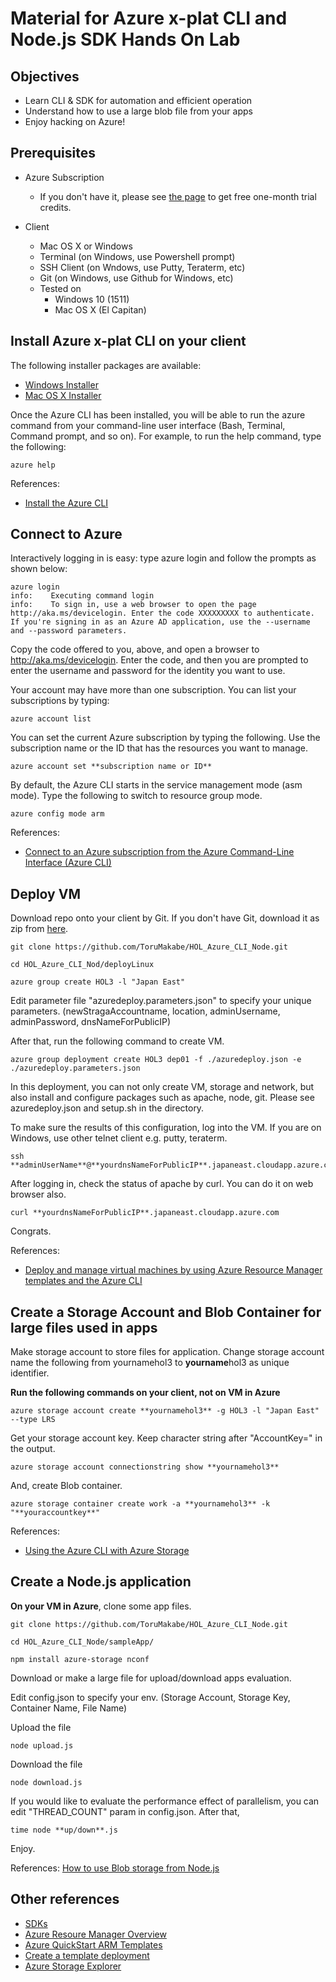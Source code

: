 # Material for Azure x-plat CLI and Node.js SDK Hands On Lab

## Objectives
* Learn CLI & SDK for automation and efficient operation
* Understand how to use a large blob file from your apps
* Enjoy hacking on Azure!

## Prerequisites

* Azure Subscription
    * If you don't have it, please see [the page](https://azure.microsoft.com/en-us/pricing/free-trial/) to get free one-month trial credits.
    
* Client
    * Mac OS X or Windows
    * Terminal (on Windows, use Powershell prompt)
    * SSH Client (on Wndows, use Putty, Teraterm, etc)
    * Git (on Windows, use Github for Windows, etc)
    * Tested on
        * Windows 10 (1511)
        * Mac OS X (El Capitan)
    
## Install Azure x-plat  CLI on your client
The following installer packages are available:

* [Windows Installer](http://go.microsoft.com/?linkid=9828653&clcid=0x409)
* [Mac OS X Installer](http://go.microsoft.com/fwlink/?linkid=252249&clcid=0x409)

Once the Azure CLI has been installed, you will be able to run the azure command from your command-line user interface (Bash, Terminal, Command prompt, and so on). For example, to run the help command, type the following:

    azure help
    
References:
*  [Install the Azure CLI](https://azure.microsoft.com/en-us/documentation/articles/xplat-cli-install/)

## Connect to Azure
Interactively logging in is easy: type azure login and follow the prompts as shown below:

    azure login                                                                                    
    info:    Executing command login
    info:    To sign in, use a web browser to open the page http://aka.ms/devicelogin. Enter the code XXXXXXXXX to authenticate. If you're signing in as an Azure AD application, use the --username and --password parameters.
    
Copy the code offered to you, above, and open a browser to http://aka.ms/devicelogin. Enter the code, and then you are prompted to enter the username and password for the identity you want to use.

Your account may have more than one subscription. You can list your subscriptions by typing:

    azure account list

You can set the current Azure subscription by typing the following. Use the subscription name or the ID that has the resources you want to manage.

    azure account set **subscription name or ID**

By default, the Azure CLI starts in the service management mode (asm mode). Type the following to switch to resource group mode.

    azure config mode arm

References:
* [Connect to an Azure subscription from the Azure Command-Line Interface (Azure CLI)](https://azure.microsoft.com/en-us/documentation/articles/xplat-cli-connect/#use-the-log-in-method)

## Deploy VM
Download repo onto your client by Git. If you don't have Git, download it as zip from [here](https://github.com/ToruMakabe/HOL_Azure_CLI_Node/archive/master.zip).
    
    git clone https://github.com/ToruMakabe/HOL_Azure_CLI_Node.git 
    
    cd HOL_Azure_CLI_Nod/deployLinux
    
    azure group create HOL3 -l "Japan East"
    
Edit parameter file "azuredeploy.parameters.json" to specify your unique parameters. (newStragaAccountname, location, adminUsername, adminPassword, dnsNameForPublicIP)

After that, run the following command to create VM.    
 
    azure group deployment create HOL3 dep01 -f ./azuredeploy.json -e ./azuredeploy.parameters.json
    
In this deployment, you can not only create VM, storage and network, but also install and configure packages such as apache, node, git. Please see azuredeploy.json and setup.sh in the directory.

To make sure the results of this configuration, log into the VM. If you are on Windows, use other telnet client e.g. putty, teraterm.

    ssh **adminUserName**@**yourdnsNameForPublicIP**.japaneast.cloudapp.azure.com
    
After logging in, check the status of apache by curl. You can do it on web browser also.
 
    curl **yourdnsNameForPublicIP**.japaneast.cloudapp.azure.com

Congrats.

References:
* [Deploy and manage virtual machines by using Azure Resource Manager templates and the Azure CLI](https://azure.microsoft.com/en-us/documentation/articles/virtual-machines-deploy-rmtemplates-azure-cli/)

## Create a Storage Account and Blob Container for large files used in apps

Make storage account to store files for application. Change storage account name the following  from yournamehol3 to **yourname**hol3 as unique identifier.

**Run the following commands on your client, not on VM in Azure**

    azure storage account create **yournamehol3** -g HOL3 -l "Japan East" --type LRS

Get your storage account key. Keep character string after "AccountKey=" in the output.

    azure storage account connectionstring show **yournamehol3**
    
And, create Blob container.    
    
    azure storage container create work -a **yournamehol3** -k "**youraccountkey**"

References:
* [Using the Azure CLI with Azure Storage](https://azure.microsoft.com/en-us/documentation/articles/storage-azure-cli/)

## Create a Node.js application

**On your VM in Azure**, clone some app files.

    git clone https://github.com/ToruMakabe/HOL_Azure_CLI_Node.git
    
    cd HOL_Azure_CLI_Node/sampleApp/
    
    npm install azure-storage nconf
    
Download or make a large file for upload/download apps evaluation.

Edit config.json to specify your env. (Storage Account, Storage Key, Container Name, File Name)

Upload the file

    node upload.js

Download the file

    node download.js
    
If you would like to evaluate the performance effect of parallelism, you can edit "THREAD_COUNT" param in config.json. After that,

    time node **up/down**.js

Enjoy.

References:
[How to use Blob storage from Node.js](https://azure.microsoft.com/en-us/documentation/articles/storage-nodejs-how-to-use-blob-storage/)

## Other references
* [SDKs](https://azure.microsoft.com/en-us/documentation/)
* [Azure Resoure Manager Overview](https://azure.microsoft.com/en-us/documentation/articles/resource-group-overview/)
* [Azure QuickStart ARM Templates](https://azure.microsoft.com/en-us/documentation/templates/)
* [Create a template deployment](https://msdn.microsoft.com/en-us/library/azure/dn790564.aspx)
* [Azure Storage Explorer](http://storageexplorer.com/)
